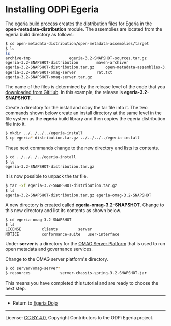 <!-- SPDX-License-Identifier: CC-BY-4.0 -->
<!-- Copyright Contributors to the ODPi Egeria project. -->

# Installing ODPi Egeria

The [egeria build process](../building-egeria-tutorial) creates the
distribution files for Egeria in the **open-metadata-distribution** module.
The assemblies are located from the egeria build directory as follows:

```bash
$ cd open-metadata-distribution/open-metadata-assemblies/target
$ ls
ls
archive-tmp					egeria-3.2-SNAPSHOT-sources.tar.gz
egeria-3.2-SNAPSHOT-distribution		maven-archiver
egeria-3.2-SNAPSHOT-distribution.tar.gz		open-metadata-assemblies-3.2-SNAPSHOT.jar
egeria-3.2-SNAPSHOT-omag-server			rat.txt
egeria-3.2-SNAPSHOT-omag-server.tar.gz
```

The name of the files is determined by the release level of the code that you
[downloaded from GitHub](../building-egeria-tutorial/task-downloading-egeria-source.md).  In this example,
the release is **egeria-3.2-SNAPSHOT**.

Create a directory for the install and copy the tar file into it.
The two commands shown below create an install directory at the same level in the
file system as the **egeria** build library and then copies the egeria distribution file into it.

```bash
$ mkdir ../../../../egeria-install
$ cp egeria*-distribution.tar.gz ../../../../egeria-install
```

These next commands change to the new directory and lists its contents.

```bash
$ cd ../../../../egeria-install
$ ls
egeria-3.2-SNAPSHOT-distribution.tar.gz
```

It is now possible to unpack the tar file.

```bash
$ tar -xf egeria-3.2-SNAPSHOT-distribution.tar.gz
$ ls
egeria-3.2-SNAPSHOT-distribution.tar.gz	egeria-omag-3.2-SNAPSHOT
```

A new directory is created called **egeria-omag-3.2-SNAPSHOT**.  Change to this
new directory and list its contents as shown below.

```bash
$ cd egeria-omag-3.2-SNAPSHOT
$ ls
LICENSE			clients			server
NOTICE			conformance-suite	user-interface
```

Under **server** is a directory for the
[OMAG Server Platform](../../../open-metadata-publication/website/omag-server) that is used to run
open metadata and governance services.

Change to the OMAG server platform's directory.

```bash
$ cd server/omag-server*
$ resources				server-chassis-spring-3.2-SNAPSHOT.jar
```

This means you have completed this tutorial and are ready to choose the next step.

----
* Return to [Egeria Dojo](../egeria-dojo/egeria-dojo-day-2-3-contribution-to-egeria.md)

----
License: [CC BY 4.0](https://creativecommons.org/licenses/by/4.0/),
Copyright Contributors to the ODPi Egeria project.
